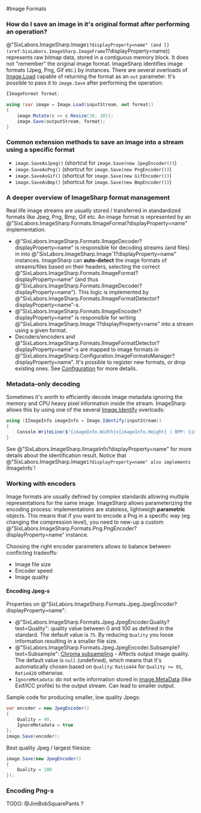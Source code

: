 #Image Formats

### How do I save an image in it's original format after performing an operation?
@"SixLabors.ImageSharp.Image`1?displayProperty=name" (and [](xref:SixLabors.ImageSharp.ImageFrame`1?displayProperty=name)) represents raw bitmap data, stored in a contiguous memory block. It does not "remember" the original image format.
ImageSharp identifies image formats (Jpeg, Png, Gif etc.) by [](xref:SixLabors.ImageSharp.Formats.IImageFormat?displayProperty=name) instances. There are several overloads of [Image.Load](xref:SixLabors.ImageSharp.Image) capable of returning the format as an `out` parameter. It's possible to pass it to `image.Save` after performing the operation:

```C#
IImageFormat format;

using (var image = Image.Load(inputStream, out format))
{
	image.Mutate(c => c.Resize(30, 30));
	image.Save(outputStream, format);
}
```

### Common extension methods to save an image into a stream using a specific format
- `image.SaveAsJpeg()` (shortcut for `image.Save(new JpegEncoder())`)
- `image.SaveAsPng()` (shortcut for `image.Save(new PngEncoder())`)
- `image.SaveAsGif()` (shortcut for `image.Save(new GifEncoder())`)
- `image.SaveAsBmp()` (shortcut for `image.Save(new BmpEncoder())`)

### A deeper overview of ImageSharp format management
Real life image streams are usually stored / transferred in standardized formats like Jpeg, Png, Bmp, Gif etc. An image format is represented by an @"SixLabors.ImageSharp.Formats.IImageFormat?displayProperty=name" implementation. 
  - @"SixLabors.ImageSharp.Formats.IImageDecoder?displayProperty=name" is responsible for decoding streams (and files) in into @"SixLabors.ImageSharp.Image`1?displayProperty=name" instances. ImageSharp can **auto-detect** the image formats of streams/files based on their headers, selecting the correct @"SixLabors.ImageSharp.Formats.IImageFormat?displayProperty=name" (and thus @"SixLabors.ImageSharp.Formats.IImageDecoder?displayProperty=name"). This logic is implemented by @"SixLabors.ImageSharp.Formats.IImageFormatDetector?displayProperty=name"-s.
  - @"SixLabors.ImageSharp.Formats.IImageEncoder?displayProperty=name" is responsible for writing @"SixLabors.ImageSharp.Image`1?displayProperty=name" into a stream using a given format.
  - Decoders/encoders and @"SixLabors.ImageSharp.Formats.IImageFormatDetector?displayProperty=name"-s are mapped to image formats in  @"SixLabors.ImageSharp.Configuration.ImageFormatsManager?displayProperty=name". It's possible to register new formats, or drop existing ones. See [Configuration](Configuration.md) for more details.

### Metadata-only decoding
Sometimes it's worth to efficiently decode image metadata ignoring the memory and CPU heavy pixel information inside the stream. ImageSharp allows this by using one of the several [Image.Identify](xref:SixLabors.ImageSharp.Image) overloads:
```C#
using (IImageInfo imageInfo = Image.Identify(inputStream))
{
	Console.WriteLine($"{imageInfo.Width}x{imageInfo.Height} | BPP: {imageInfo.PixelType.BitsPerPixel}");
}
```

See @"SixLabors.ImageSharp.IImageInfo?displayProperty=name" for more details about the identification result. Notice that @"SixLabors.ImageSharp.Image`1?displayProperty=name" also implements `IImageInfo`!

### Working with encoders
Image formats are usually defined by complex standards allowing multiple representations for the same image. ImageSharp allows parameterizing the encoding process:
[](xref:SixLabors.ImageSharp.Formats.IImageEncoder?displayProperty=name) implementations are stateless, lightweigh **parametric** objects. This means that if you want to encode a Png in a specific way (eg. changing the compression level), you need to new-up a custom @"SixLabors.ImageSharp.Formats.Png.PngEncoder?displayProperty=name" instance.

Choosing the right encoder parameters allows to balance between conflicting tradeoffs:
- Image file size
- Encoder speed
- Image quality

#### Encoding Jpeg-s
Properties on @"SixLabors.ImageSharp.Formats.Jpeg.JpegEncoder?displayProperty=name":
- @"SixLabors.ImageSharp.Formats.Jpeg.JpegEncoder.Quality?text=Quality": quality value between 0 and 100 as defined in the standard. The default value is `75`. By reducing `Quality` you loose information resulting in a smaller file size.
- @"SixLabors.ImageSharp.Formats.Jpeg.JpegEncoder.Subsample?text=Subsample": [Chroma subsampling](https://en.wikipedia.org/wiki/Chroma_subsampling) - Affects output image quality. The default value is `null` (undefined), which means that it's automatically chosen based on `Quality`: `Ratio444` for `Quality >= 91`, `Ratio420` otherwise.
- `IgnoreMetadata`: do not write information stored in [image.MetaData](xref:SixLabors.ImageSharp.Image`1.MetaData) (like Exif/ICC profile) to the output stream. Can lead to smaller output.

Sample code for producing smaller, low quality Jpegs:
```C#
var encoder = new JpegEncoder()
{
	Quality = 40,
	IgnoreMetadata = true
};
image.Save(encoder);
```

Best quality Jpeg / largest filesize:
```C#
image.Save(new JpegEncoder()
{
	Quality = 100
});
```

### Encoding Png-s
TODO: @JimBobSquarePants ?
